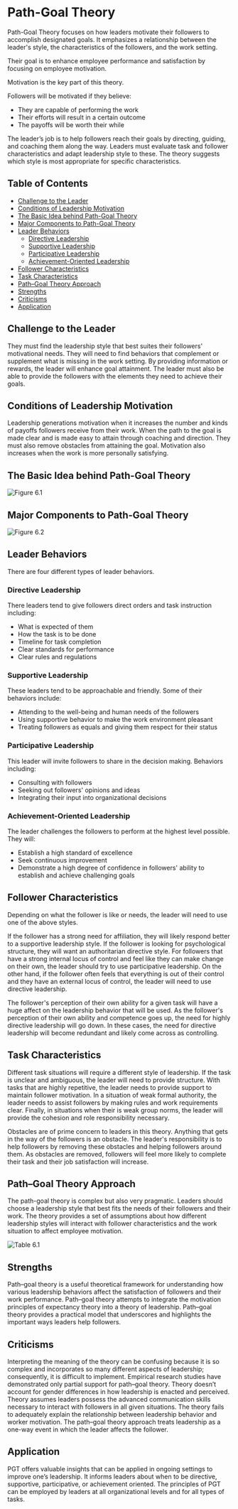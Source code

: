 # Path-Goal Theory

Path-Goal Theory focuses on how leaders motivate their followers to accomplish designated goals.
It emphasizes a relationship between the leader's style, the characteristics of the followers, and the work setting.

Their goal is to enhance employee performance and satisfaction by focusing on employee motivation.

Motivation is the key part of this theory.

Followers will be motivated if they believe:

- They are capable of performing the work
- Their efforts will result in a certain outcome
- The payoffs will be worth their while

The leader’s job is to help followers reach their goals by directing, guiding, and coaching them along the way. Leaders must evaluate task and follower characteristics and adapt leadership style to these. The theory suggests which style is most appropriate for specific characteristics.

## Table of Contents

- [Challenge to the Leader](#Challenge-to-the-Leader)
- [Conditions of Leadership Motivation](#Conditions-of-Leadership-Motivation)
- [The Basic Idea behind Path-Goal Theory](#The-Basic-Idea-behind-Path-Goal-Theory)
- [Major Components to Path-Goal Theory](#Major-Components-to-Path-Goal-Theory)
- [Leader Behaviors](#Leader-Behaviors)
  - [Directive Leadership](#Directive-Leadership)
  - [Supportive Leadership](#Supportive-Leadership)
  - [Participative Leadership](#Participative-Leadership)
  - [Achievement-Oriented Leadership](#Achievement-Oriented-Leadership)
- [Follower Characteristics](#Follower-Characteristics)
- [Task Characteristics](#Task-Characteristics)
- [Path–Goal Theory Approach](#Path–Goal-Theory-Approach)
- [Strengths](#Strengths)
- [Criticisms](#Criticisms)
- [Application](#Application)

## Challenge to the Leader

They must find the leadership style that best suites their followers' motivational needs. They will need to find behaviors that complement or supplement what is missing in the work setting. By providing information or rewards, the leader will enhance goal attainment. The leader must also be able to provide the followers with the elements they need to achieve their goals.

## Conditions of Leadership Motivation

Leadership generations motivation when it increases the number and kinds of payoffs followers receive from their work. When the path to the goal is made clear and is made easy to attain through coaching and direction. They must also remove obstacles from attaining the goal. Motivation also increases when the work is more personally satisfying.

## The Basic Idea behind Path-Goal Theory

![Figure 6.1](../images/figure_6-1.png)

## Major Components to Path-Goal Theory

![Figure 6.2](../images/figure_6-2.png)

## Leader Behaviors

There are four different types of leader behaviors.

### Directive Leadership

There leaders tend to give followers direct orders and task instruction including:

- What is expected of them
- How the task is to be done
- Timeline for task completion
- Clear standards for performance
- Clear rules and regulations

### Supportive Leadership

These leaders tend to be approachable and friendly. Some of their behaviors include:

- Attending to the well-being and human needs of the followers
- Using supportive behavior to make the work environment pleasant
- Treating followers as equals and giving them respect for their status

### Participative Leadership

This leader will invite followers to share in the decision making. Behaviors including:

- Consulting with followers
- Seeking out followers' opinions and ideas
- Integrating their input into organizational decisions

### Achievement-Oriented Leadership

The leader challenges the followers to perform at the highest level possible. They will:

- Establish a high standard of excellence
- Seek continuous improvement
- Demonstrate a high degree of confidence in followers' ability to establish and achieve challenging goals

## Follower Characteristics

Depending on what the follower is like or needs, the leader will need to use one of the above styles.

If the follower has a strong need for affiliation, they will likely respond better to a supportive leadership style. If the follower is looking for psychological structure, they will want an authoritarian directive style. For followers that have a strong internal locus of control and feel like they can make change on their own, the leader should try to use participative leadership. On the other hand, if the follower often feels that everything is out of their control and they have an external locus of control, the leader will need to use directive leadership.

The follower's perception of their own ability for a given task will have a huge affect on the leadership behavior that will be used. As the follower's perception of their own ability and competence goes up, the need for highly directive leadership will go down. In these cases, the need for directive leadership will become redundant and likely come across as controlling.

## Task Characteristics

Different task situations will require a different style of leadership. If the task is unclear and ambiguous, the leader will need to provide structure. With tasks that are highly repetitive, the leader needs to provide support to maintain follower motivation. In a situation of weak formal authority, the leader needs to assist followers by making rules and work requirements clear. Finally, in situations when their is weak group norms, the leader will provide the cohesion and role responsibility necessary.

Obstacles are of prime concern to leaders in this theory. Anything that gets in the way of the followers is an obstacle. The leader's responsibility is to help followers by removing these obstacles and helping followers around them. As obstacles are removed, followers will feel more likely to complete their task and their job satisfaction will increase.

## Path–Goal Theory Approach

The path-goal theory is complex but also very pragmatic. Leaders should choose a leadership style that best fits the needs of their followers and their work. The theory provides a set of assumptions about how different leadership styles will interact with follower characteristics and the work situation to affect employee motivation.

![Table 6.1](../images/table_6-1.png)

## Strengths

Path–goal theory is a useful theoretical framework for understanding how various leadership behaviors affect the satisfaction of followers and their work performance. Path–goal theory attempts to integrate the motivation principles of expectancy theory into a theory of leadership. Path–goal theory provides a practical model that underscores and highlights the important ways leaders help followers.

## Criticisms

Interpreting the meaning of the theory can be confusing because it is so complex and incorporates so many different aspects of leadership; consequently, it is difficult to implement. Empirical research studies have demonstrated only partial support for path–goal theory. Theory doesn’t account for gender differences in how leadership is enacted and perceived. Theory assumes leaders possess the advanced communication skills necessary to interact with followers in all given situations. The theory fails to adequately explain the relationship between leadership behavior and worker motivation. The path–goal theory approach treats leadership as a one-way event in which the leader affects the follower.

## Application

PGT offers valuable insights that can be applied in ongoing settings to improve one’s leadership. It informs leaders about when to be directive, supportive, participative, or achievement oriented. The principles of PGT can be employed by leaders at all organizational levels and for all types of tasks.
